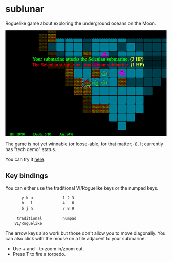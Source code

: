 # sublunar
Roguelike game about exploring the underground oceans on the Moon.

![Screenshot](screenshot.png)

The game is not yet winnable (or loose-able, for that matter;-)).
It currently has "tech demo" status.

You can try it [here](https://stephanh42.github.io/sublunar/).

## Key bindings

You can either use the traditional VI/Roguelike keys or the numpad keys.

```
       y k u             1 2 3
       h   l             4   6
       b j n             7 8 9

     traditional         numpad
    VI/Roguelike
```

The arrow keys also work but those don't allow you to move diagonally.
You can also click with the mouse on a tile adjacent to your submarine.

* Use + and - to zoom in/zoom out.
* Press T to fire a torpedo.
